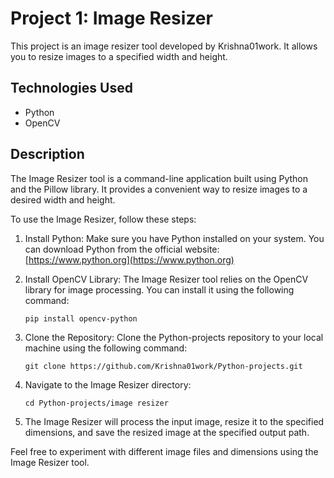 # Project 1: Image Resizer

This project is an image resizer tool developed by Krishna01work. It allows you to resize images to a specified width and height.

## Technologies Used

- Python
- OpenCV

## Description

The Image Resizer tool is a command-line application built using Python and the Pillow library. It provides a convenient way to resize images to a desired width and height.

To use the Image Resizer, follow these steps:

1. Install Python: Make sure you have Python installed on your system. You can download Python from the official website: [https://www.python.org](https://www.python.org)

2. Install OpenCV Library: The Image Resizer tool relies on the OpenCV library for image processing. You can install it using the following command:

       pip install opencv-python

3. Clone the Repository: Clone the Python-projects repository to your local machine using the following command:

       git clone https://github.com/Krishna01work/Python-projects.git

4. Navigate to the Image Resizer directory:

       cd Python-projects/image resizer
6. The Image Resizer will process the input image, resize it to the specified dimensions, and save the resized image at the specified output path.

Feel free to experiment with different image files and dimensions using the Image Resizer tool.

